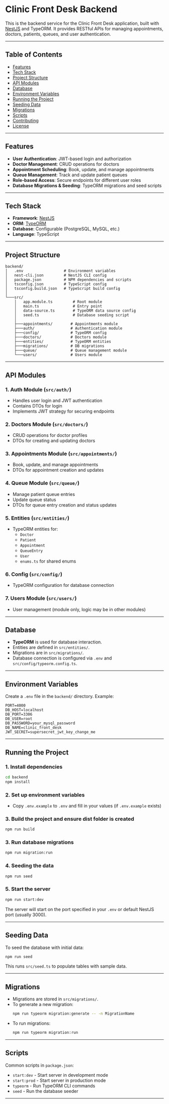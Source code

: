 # Clinic Front Desk Backend

This is the backend service for the Clinic Front Desk application, built with [NestJS](https://nestjs.com/) and TypeORM. It provides RESTful APIs for managing appointments, doctors, patients, queues, and user authentication.

---

## Table of Contents
- [Features](#features)
- [Tech Stack](#tech-stack)
- [Project Structure](#project-structure)
- [API Modules](#api-modules)
- [Database](#database)
- [Environment Variables](#environment-variables)
- [Running the Project](#running-the-project)
- [Seeding Data](#seeding-data)
- [Migrations](#migrations)
- [Scripts](#scripts)
- [Contributing](#contributing)
- [License](#license)

---

## Features
- **User Authentication**: JWT-based login and authorization
- **Doctor Management**: CRUD operations for doctors
- **Appointment Scheduling**: Book, update, and manage appointments
- **Queue Management**: Track and update patient queues
- **Role-based Access**: Secure endpoints for different user roles
- **Database Migrations & Seeding**: TypeORM migrations and seed scripts

---

## Tech Stack
- **Framework**: [NestJS](https://nestjs.com/)
- **ORM**: [TypeORM](https://typeorm.io/)
- **Database**: Configurable (PostgreSQL, MySQL, etc.)
- **Language**: TypeScript

---

## Project Structure
```
backend/
│   .env                  # Environment variables
│   nest-cli.json         # NestJS CLI config
│   package.json          # NPM dependencies and scripts
│   tsconfig.json         # TypeScript config
│   tsconfig.build.json   # TypeScript build config
│
└───src/
    │   app.module.ts         # Root module
    │   main.ts               # Entry point
    │   data-source.ts        # TypeORM data source config
    │   seed.ts               # Database seeding script
    │
    ├───appointments/        # Appointments module
    ├───auth/                # Authentication module
    ├───config/              # TypeORM config
    ├───doctors/             # Doctors module
    ├───entities/            # TypeORM entities
    ├───migrations/          # DB migrations
    ├───queue/               # Queue management module
    └───users/               # Users module
```

---

## API Modules

### 1. **Auth Module** (`src/auth/`)
- Handles user login and JWT authentication
- Contains DTOs for login
- Implements JWT strategy for securing endpoints

### 2. **Doctors Module** (`src/doctors/`)
- CRUD operations for doctor profiles
- DTOs for creating and updating doctors

### 3. **Appointments Module** (`src/appointments/`)
- Book, update, and manage appointments
- DTOs for appointment creation and updates

### 4. **Queue Module** (`src/queue/`)
- Manage patient queue entries
- Update queue status
- DTOs for queue entry creation and status updates

### 5. **Entities** (`src/entities/`)
- TypeORM entities for:
  - `Doctor`
  - `Patient`
  - `Appointment`
  - `QueueEntry`
  - `User`
  - `enums.ts` for shared enums

### 6. **Config** (`src/config/`)
- TypeORM configuration for database connection

### 7. **Users Module** (`src/users/`)
- User management (module only, logic may be in other modules)

---

## Database
- **TypeORM** is used for database interaction.
- Entities are defined in `src/entities/`.
- Migrations are in `src/migrations/`.
- Database connection is configured via `.env` and `src/config/typeorm.config.ts`.

---

## Environment Variables
Create a `.env` file in the `backend/` directory. Example:
```
PORT=4000
DB_HOST=localhost
DB_PORT=3306
DB_USER=root
DB_PASSWORD=your_mysql_password
DB_NAME=clinic_front_desk
JWT_SECRET=supersecret_jwt_key_change_me
```

---

## Running the Project

### 1. Install dependencies
```bash
cd backend
npm install
```

### 2. Set up environment variables
- Copy `.env.example` to `.env` and fill in your values (if `.env.example` exists)

### 3. Build the project and ensure dist folder is created
```bash
npm run build
```

### 3. Run database migrations
```bash
npm run migration:run
```

### 4. Seeding the data
```bash
npm run seed
```

### 5. Start the server
```bash
npm run start:dev
```

The server will start on the port specified in your `.env` or default NestJS port (usually 3000).

---

## Seeding Data
To seed the database with initial data:
```bash
npm run seed
```
This runs `src/seed.ts` to populate tables with sample data.

---

## Migrations
- Migrations are stored in `src/migrations/`.
- To generate a new migration:
  ```bash
  npm run typeorm migration:generate -- -n MigrationName
  ```
- To run migrations:
  ```bash
  npm run typeorm migration:run
  ```

---

## Scripts
Common scripts in `package.json`:
- `start:dev` - Start server in development mode
- `start:prod` - Start server in production mode
- `typeorm` - Run TypeORM CLI commands
- `seed` - Run the database seeder

---
